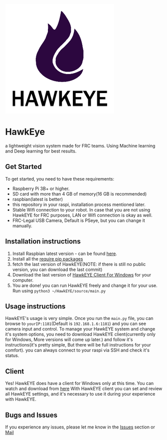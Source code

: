 ![logo](HawkEye.png)
# HawkEye
a lightweight vision system made for FRC teams. Using Machine learning and Deep learning for best results.

## Get Started
To get started, you need to have these requirements:
- Raspberry Pi 3B+ or higher.
- SD card with more than 4 GB of memory(16 GB is recommended)
- raspbian(latest is better)
- this repository in your raspi, installation process mentioned later.
- Stable Wifi connection to your robot. In case that you are not using HawkEYE for FRC purposes, LAN or Wifi connection is okay as well.
- FRC-Legal USB Camera, Default is PSeye, but you can change it manually.

## Installation instructions
  1. Install Raspbian latest version - can be found [here](https://www.raspberrypi.org/downloads/raspbian/).
  2. Install all the [require pip packages](requirements.txt)
  3. fetch the last version of HawkEYE(NOTE: if there is still no public version, you can download the last commit)
  4. Download the last version of [HawkEYE Client For Windows](https://github.com/OfirSiboni/HawkEYE-Client/releases) for your computer.
  5. You are done! you can run HawkEYE freely and change it for your use. Run using `python3 ~/HawkEYE/source/main.py`
## Usage instructions
HawkEYE's usage is very simple. Once you run the `main.py` file, you can browse to `yourIP:1181`(Default is `192.168.1.6:1181`) and you can see camera input and control.
To manage your HawkEYE system and change it's system options, you need to download HawkEYE client(currently only for Windows, More versions will come up later.)
and follow it's instructions(it's pretty simple, But there will be full instructions for your comfort). you can always connect to your raspi via SSH and check it's status.
## Client
Yes! HawkEYE does have a client for Windows only at this time. You can watch and download from [here](https://github.com/OfirSiboni/HawkEYE-Client/releases)
With HawkEYE client you can set and review all HawkEYE settings, and it's necessary to use it during your experience with HawkEYE. 
## Bugs and Issues
If you experience any issues, please let me know in the [Issues](https://github.com/OfirSiboni/HawkEye/issues) section or [Mail](mailto:ofirsiboni01@gmail.com)
